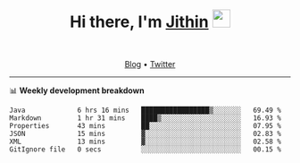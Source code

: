 <h1 align="center">Hi there, I'm <a href="https://jithset.github.io/" target="_blank">Jithin</a> <img
src="https://github.com/blackcater/blackcater/raw/main/images/Hi.gif" height="32" /></h1>

<br />

<p align="center">
  <a href="https://jithset.github.io">Blog</a> •
  <a href="https://twitter.com/jithset">Twitter</a>
</p>

---

📊 **Weekly development breakdown**

<!--START_SECTION:waka-->

```text
Java             6 hrs 16 mins   █████████████████▒░░░░░░░   69.49 %
Markdown         1 hr 31 mins    ████▒░░░░░░░░░░░░░░░░░░░░   16.93 %
Properties       43 mins         ██░░░░░░░░░░░░░░░░░░░░░░░   07.95 %
JSON             15 mins         ▓░░░░░░░░░░░░░░░░░░░░░░░░   02.83 %
XML              13 mins         ▓░░░░░░░░░░░░░░░░░░░░░░░░   02.58 %
GitIgnore file   0 secs          ░░░░░░░░░░░░░░░░░░░░░░░░░   00.15 %
```

<!--END_SECTION:waka-->

